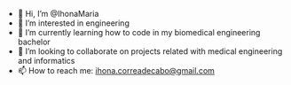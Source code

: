 - 👋 Hi, I’m @IhonaMaria
- 👀 I’m interested in engineering 
- 🌱 I’m currently learning how to code in my biomedical engineering bachelor
- 💞️ I’m looking to collaborate on projects related with medical engineering and informatics
- 📫 How to reach me: ihona.correadecabo@gmail.com

<!---
IhonaMaria/IhonaMaria is a ✨ special ✨ repository because its `README.md` (this file) appears on your GitHub profile.
You can click the Preview link to take a look at your changes.
--->
